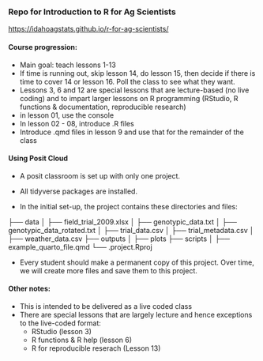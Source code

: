 
### Repo for Introduction to R for Ag Scientists


https://idahoagstats.github.io/r-for-ag-scientists/


#### Course progression:

* Main goal: teach lessons 1-13
* If time is running out, skip lesson 14, do lesson 15, then decide if there is time to cover 14 or lesson 16. Poll the class to see what they want. 
* Lessons 3, 6 and 12 are special lessons that are lecture-based (no live coding) and to impart larger lessons on R programming (RStudio, R functions & documentation, reproducible research)
* in lesson 01, use the console 
* In lesson 02 - 08, introduce .R files
* Introduce .qmd files in lesson 9 and use that for the remainder of the class

#### Using Posit Cloud

* A posit classroom is set up with only one project. 

* All tidyverse packages are installed. 

* In the initial set-up, the project contains these directories and files:

├── data
│   ├── field_trial_2009.xlsx
│   ├── genotypic_data.txt
│   ├── genotypic_data_rotated.txt
│   ├── trial_data.csv
│   ├── trial_metadata.csv
│   ├── weather_data.csv
├── outputs
│   ├── plots
├── scripts
│   ├── example_quarto_file.qmd
└── .project.Rproj

* Every student should make a permanent copy of this project. Over time, we will create more files and save them to this project. 

#### Other notes:

* This is intended to be delivered as a live coded class
* There are special lessons that are largely lecture and hence exceptions to the live-coded format: 
  * RStudio (lesson 3)
  * R functions & R help (lesson 6)
  * R for reproducible reserach (Lesson 13)



